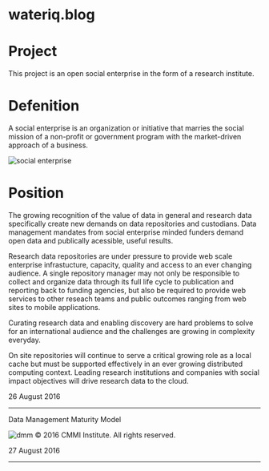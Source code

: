 # wateriq.blog

# Project

This project is an open social enterprise in the form of a research institute.

# Defenition

A social enterprise is an organization or initiative that marries the social mission of a non-profit or government program with the market-driven approach of a business.

![social enterprise](https://socialenterprise.us/wp-content/uploads/2015/07/Spectrum1-968x400.jpg)

# Position

The growing recognition of the value of data in general and research data specifically create new demands on data repositories and custodians. Data management mandates from social enterprise minded funders demand open data and publically acessible, useful results.

Research data repositories are under pressure to provide web scale enterprise infrastucture, capacity, quality and access to an ever changing audience. A single repository manager may not only be responsible to collect and organize data through its full life cycle to publication and reporting back to funding agencies, but also be required to provide web services to other reseach teams and public outcomes ranging from web sites to mobile applications.

Curating research data and enabling discovery are hard problems to solve for an international audience and the challenges are growing in complexity everyday.

On site repositories will continue to serve a critical growing role as a local cache but must be supported effectively in an ever growing distributed computing context. Leading research institutions and companies with social impact objectives will drive research data to the cloud.

26 August 2016

---

Data Management Maturity Model

![dmm](http://cmmiinstitute.com/sites/all/themes/cmmi/images/dmm_diagram.png)
© 2016 CMMI Institute. All rights reserved.

27 August 2016

---
